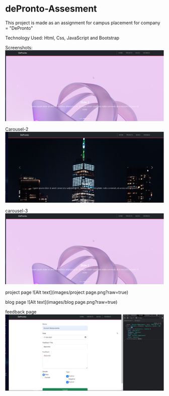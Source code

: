# dePronto-Assesment

This project is made as an assignment for campus placement for company = "DePronto"

Technology Used: Html, Css, JavaScript and Bootstrap

Screenshots:
![Alt text](images/carousel-1.png?raw=true "Carousel 1")

Carousel-2
![Alt text](images/carousel-2.png?raw=true "Carousel 2")

carousel-3
![Alt text](images/carousel-1.png?raw=true)

project page
![Alt text](images/project page.png?raw=true)

blog page
![Alt text](images/blog page.png?raw=true)

feedback page
![Alt text](images/feedback.png?raw=true)
